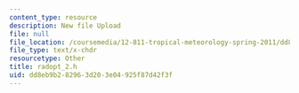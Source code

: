 ```yaml
---
content_type: resource
description: New file Upload
file: null
file_location: /coursemedia/12-811-tropical-meteorology-spring-2011/dd8eb9b282963d203e04925f87d42f3f_radopt_2.h
file_type: text/x-chdr
resourcetype: Other
title: radopt_2.h
uid: dd8eb9b2-8296-3d20-3e04-925f87d42f3f
---
```

